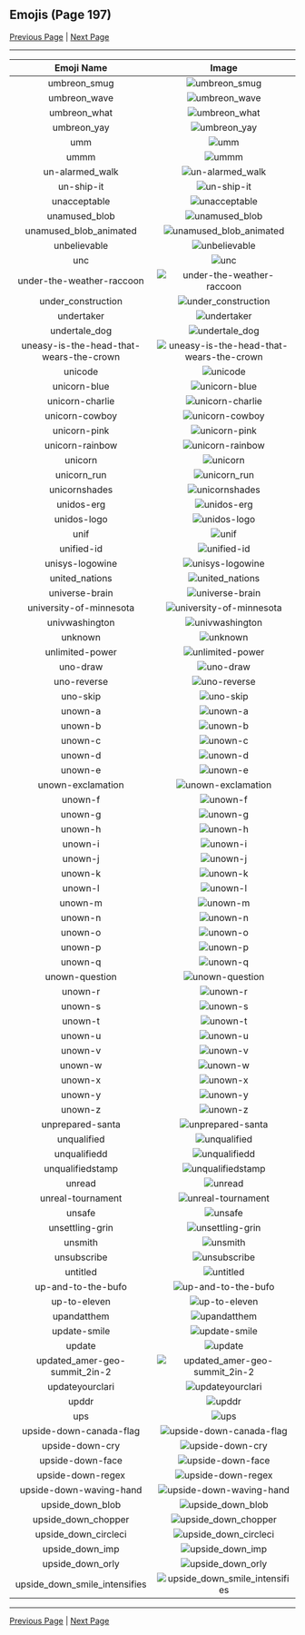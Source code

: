 
## Emojis (Page 197)

[Previous Page](/docs/hc/page-t-0196.md)
  | [Next Page](/docs/hc/page-u-0198.md)

<hr />

|Emoji Name|Image|
| :-: | :-: |
|umbreon_smug| ![umbreon_smug](/emojis/hc/umbreon_smug.png)|
|umbreon_wave| ![umbreon_wave](/emojis/hc/umbreon_wave.png)|
|umbreon_what| ![umbreon_what](/emojis/hc/umbreon_what.png)|
|umbreon_yay| ![umbreon_yay](/emojis/hc/umbreon_yay.gif)|
|umm| ![umm](/emojis/hc/umm.gif)|
|ummm| ![ummm](/emojis/hc/ummm.png)|
|un-alarmed_walk| ![un-alarmed_walk](/emojis/hc/un-alarmed_walk.gif)|
|un-ship-it| ![un-ship-it](/emojis/hc/un-ship-it.png)|
|unacceptable| ![unacceptable](/emojis/hc/unacceptable.gif)|
|unamused_blob| ![unamused_blob](/emojis/hc/unamused_blob.png)|
|unamused_blob_animated| ![unamused_blob_animated](/emojis/hc/unamused_blob_animated.gif)|
|unbelievable| ![unbelievable](/emojis/hc/unbelievable.png)|
|unc| ![unc](/emojis/hc/unc.jpg)|
|under-the-weather-raccoon| ![under-the-weather-raccoon](/emojis/hc/under-the-weather-raccoon.png)|
|under_construction| ![under_construction](/emojis/hc/under_construction.gif)|
|undertaker| ![undertaker](/emojis/hc/undertaker.png)|
|undertale_dog| ![undertale_dog](/emojis/hc/undertale_dog.gif)|
|uneasy-is-the-head-that-wears-the-crown| ![uneasy-is-the-head-that-wears-the-crown](/emojis/hc/uneasy-is-the-head-that-wears-the-crown.png)|
|unicode| ![unicode](/emojis/hc/unicode.png)|
|unicorn-blue| ![unicorn-blue](/emojis/hc/unicorn-blue.png)|
|unicorn-charlie| ![unicorn-charlie](/emojis/hc/unicorn-charlie.png)|
|unicorn-cowboy| ![unicorn-cowboy](/emojis/hc/unicorn-cowboy.png)|
|unicorn-pink| ![unicorn-pink](/emojis/hc/unicorn-pink.png)|
|unicorn-rainbow| ![unicorn-rainbow](/emojis/hc/unicorn-rainbow.png)|
|unicorn| ![unicorn](/emojis/hc/unicorn.png)|
|unicorn_run| ![unicorn_run](/emojis/hc/unicorn_run.gif)|
|unicornshades| ![unicornshades](/emojis/hc/unicornshades.png)|
|unidos-erg| ![unidos-erg](/emojis/hc/unidos-erg.png)|
|unidos-logo| ![unidos-logo](/emojis/hc/unidos-logo.png)|
|unif| ![unif](/emojis/hc/unif.png)|
|unified-id| ![unified-id](/emojis/hc/unified-id.png)|
|unisys-logowine| ![unisys-logowine](/emojis/hc/unisys-logowine.png)|
|united_nations| ![united_nations](/emojis/hc/united_nations.png)|
|universe-brain| ![universe-brain](/emojis/hc/universe-brain.jpg)|
|university-of-minnesota| ![university-of-minnesota](/emojis/hc/university-of-minnesota.png)|
|univwashington| ![univwashington](/emojis/hc/univwashington.png)|
|unknown| ![unknown](/emojis/hc/unknown.png)|
|unlimited-power| ![unlimited-power](/emojis/hc/unlimited-power.png)|
|uno-draw| ![uno-draw](/emojis/hc/uno-draw.png)|
|uno-reverse| ![uno-reverse](/emojis/hc/uno-reverse.png)|
|uno-skip| ![uno-skip](/emojis/hc/uno-skip.png)|
|unown-a| ![unown-a](/emojis/hc/unown-a.png)|
|unown-b| ![unown-b](/emojis/hc/unown-b.png)|
|unown-c| ![unown-c](/emojis/hc/unown-c.png)|
|unown-d| ![unown-d](/emojis/hc/unown-d.png)|
|unown-e| ![unown-e](/emojis/hc/unown-e.png)|
|unown-exclamation| ![unown-exclamation](/emojis/hc/unown-exclamation.png)|
|unown-f| ![unown-f](/emojis/hc/unown-f.png)|
|unown-g| ![unown-g](/emojis/hc/unown-g.png)|
|unown-h| ![unown-h](/emojis/hc/unown-h.png)|
|unown-i| ![unown-i](/emojis/hc/unown-i.png)|
|unown-j| ![unown-j](/emojis/hc/unown-j.png)|
|unown-k| ![unown-k](/emojis/hc/unown-k.png)|
|unown-l| ![unown-l](/emojis/hc/unown-l.png)|
|unown-m| ![unown-m](/emojis/hc/unown-m.png)|
|unown-n| ![unown-n](/emojis/hc/unown-n.png)|
|unown-o| ![unown-o](/emojis/hc/unown-o.png)|
|unown-p| ![unown-p](/emojis/hc/unown-p.png)|
|unown-q| ![unown-q](/emojis/hc/unown-q.png)|
|unown-question| ![unown-question](/emojis/hc/unown-question.png)|
|unown-r| ![unown-r](/emojis/hc/unown-r.png)|
|unown-s| ![unown-s](/emojis/hc/unown-s.png)|
|unown-t| ![unown-t](/emojis/hc/unown-t.png)|
|unown-u| ![unown-u](/emojis/hc/unown-u.png)|
|unown-v| ![unown-v](/emojis/hc/unown-v.png)|
|unown-w| ![unown-w](/emojis/hc/unown-w.png)|
|unown-x| ![unown-x](/emojis/hc/unown-x.png)|
|unown-y| ![unown-y](/emojis/hc/unown-y.png)|
|unown-z| ![unown-z](/emojis/hc/unown-z.png)|
|unprepared-santa| ![unprepared-santa](/emojis/hc/unprepared-santa.png)|
|unqualified| ![unqualified](/emojis/hc/unqualified.jpg)|
|unqualifiedd| ![unqualifiedd](/emojis/hc/unqualifiedd.png)|
|unqualifiedstamp| ![unqualifiedstamp](/emojis/hc/unqualifiedstamp.png)|
|unread| ![unread](/emojis/hc/unread.png)|
|unreal-tournament| ![unreal-tournament](/emojis/hc/unreal-tournament.png)|
|unsafe| ![unsafe](/emojis/hc/unsafe.png)|
|unsettling-grin| ![unsettling-grin](/emojis/hc/unsettling-grin.gif)|
|unsmith| ![unsmith](/emojis/hc/unsmith.gif)|
|unsubscribe| ![unsubscribe](/emojis/hc/unsubscribe.png)|
|untitled| ![untitled](/emojis/hc/untitled.jpg)|
|up-and-to-the-bufo| ![up-and-to-the-bufo](/emojis/hc/up-and-to-the-bufo.png)|
|up-to-eleven| ![up-to-eleven](/emojis/hc/up-to-eleven.jpg)|
|upandatthem| ![upandatthem](/emojis/hc/upandatthem.gif)|
|update-smile| ![update-smile](/emojis/hc/update-smile.gif)|
|update| ![update](/emojis/hc/update.png)|
|updated_amer-geo-summit_2in-2| ![updated_amer-geo-summit_2in-2](/emojis/hc/updated_amer-geo-summit_2in-2.png)|
|updateyourclari| ![updateyourclari](/emojis/hc/updateyourclari.png)|
|upddr| ![upddr](/emojis/hc/upddr.png)|
|ups| ![ups](/emojis/hc/ups.png)|
|upside-down-canada-flag| ![upside-down-canada-flag](/emojis/hc/upside-down-canada-flag.png)|
|upside-down-cry| ![upside-down-cry](/emojis/hc/upside-down-cry.png)|
|upside-down-face| ![upside-down-face](/emojis/hc/upside-down-face.gif)|
|upside-down-regex| ![upside-down-regex](/emojis/hc/upside-down-regex.png)|
|upside-down-waving-hand| ![upside-down-waving-hand](/emojis/hc/upside-down-waving-hand.png)|
|upside_down_blob| ![upside_down_blob](/emojis/hc/upside_down_blob.png)|
|upside_down_chopper| ![upside_down_chopper](/emojis/hc/upside_down_chopper.png)|
|upside_down_circleci| ![upside_down_circleci](/emojis/hc/upside_down_circleci.png)|
|upside_down_imp| ![upside_down_imp](/emojis/hc/upside_down_imp.png)|
|upside_down_orly| ![upside_down_orly](/emojis/hc/upside_down_orly.jpg)|
|upside_down_smile_intensifies| ![upside_down_smile_intensifies](/emojis/hc/upside_down_smile_intensifies.gif)|

<hr/>

[Previous Page](/docs/hc/page-t-0196.md)
  | [Next Page](/docs/hc/page-u-0198.md)
